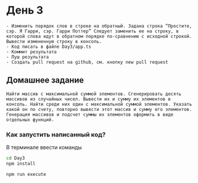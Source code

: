 # День 3

    - Изменить порядок слов в строке на обратный. Задана строка “Простите, сэр. Я Гарри, сэр. Гарри Поттер” Следует заменить ее на строку, в которой слова идут в обратном порядке по-сравнению с исходной строкой. Вывести измененную строку в консоль.
    - Код писать в файле Day3/app.ts
    - Коммит результата
    - Пуш результата
    - Создать pull request на github, см. кнопку new pull request

## Домашнее задание

    Найти массив с максимальной суммой элементов. Сгенерировать десять массивов из случайных чисел. Вывести их и сумму их элементов в консоль. Найти среди них один с максимальной суммой элементов. Указать какой он по счету, повторно вывести этот массив и сумму его элементов. Генерация массивов и подсчет суммы их элементов оформить в виде отдельных функций.

### Как запустить написанный код?

В терминале ввести команды

```bash
cd Day3
npm install

npm run execute
``` 